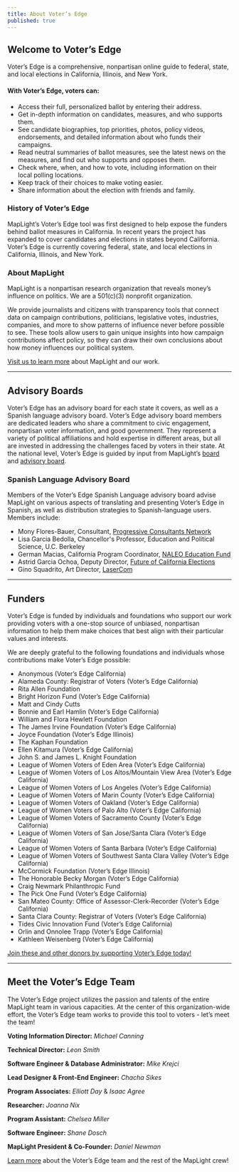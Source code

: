 ```yaml
---
title: About Voter’s Edge
published: true
---
```


## Welcome to Voter’s Edge

Voter’s Edge is a comprehensive, nonpartisan online guide to federal, state, and local elections in California, Illinois, and New York. 

#### With Voter’s Edge, voters can:

- Access their full, personalized ballot by entering their address.
- Get in-depth information on candidates, measures, and who supports them.
- See candidate biographies, top priorities, photos, policy videos, endorsements, and detailed information about who funds their campaigns.
- Read neutral summaries of ballot measures, see the latest news on the measures, and find out who supports and opposes them.
- Check where, when, and how to vote, including information on their local polling locations.
- Keep track of their choices to make voting easier.
- Share information about the election with friends and family.

### History of Voter’s Edge
MapLight’s Voter’s Edge tool was first designed to help expose the funders behind ballot measures in California. In recent years the project has expanded to cover candidates and elections in states beyond California. Voter’s Edge is currently covering federal, state, and local elections in California, Illinois, and New York.

### About MapLight

MapLight is a nonpartisan research organization that reveals money’s influence on politics. We are a 501(c)(3) nonprofit organization.

We provide journalists and citizens with transparency tools that connect data on campaign contributions, politicians, legislative votes, industries, companies, and more to show patterns of influence never before possible to see. These tools allow users to gain unique insights into how campaign contributions affect policy, so they can draw their own conclusions about how money influences our political system.

[Visit us to learn more](http://maplight.org/content/about-maplight) about MapLight and our work.

---

## Advisory Boards

Voter’s Edge has an advisory board for each state it covers, as well as a Spanish language advisory board. Voter’s Edge advisory board members are dedicated leaders who share a commitment to civic engagement, nonpartisan voter information, and good government. They represent a variety of political affiliations and hold expertise in different areas, but all are invested in addressing the challenges faced by voters in their state. At the national level, Voter’s Edge is guided by input from MapLight’s [board](http://maplight.org/board) and [advisory board](http://maplight.org/advisory_board).

### Spanish Language Advisory Board
Members of the Voter’s Edge Spanish Language advisory board advise MapLight on various aspects of translating and presenting Voter’s Edge in Spanish, as well as distribution strategies to Spanish-language users. Members include:

* Mony Flores-Bauer, Consultant, [Progressive Consultants Network](http://www.pcneb.org/floresbauer.html)
* Lisa Garcia Bedolla, Chancellor's Professor, Education and Political Science, U.C. Berkeley
* German Macias, California Program Coordinator, [NALEO Education Fund](http://www.naleo.org/)
* Astrid Garcia Ochoa, Deputy Director, [Future of California Elections](http://futureofcaelections.org/)
* Gino Squadrito, Art Director, [LaserCom](http://www.lasercomdesign.com/)

---

## Funders

Voter’s Edge is funded by individuals and foundations who support our work providing voters with a one-stop source of unbiased, nonpartisan information to help them make choices that best align with their particular values and interests.

We are deeply grateful to the following foundations and individuals whose contributions make Voter’s Edge possible:

- Anonymous (Voter’s Edge California)
- Alameda County: Registrar of Voters (Voter’s Edge California)
- Rita Allen Foundation 
- Bright Horizon Fund (Voter’s Edge California)
- Matt and Cindy Cutts 
- Bonnie and Earl Hamlin (Voter’s Edge California)
- William and Flora Hewlett Foundation 
- The James Irvine Foundation (Voter’s Edge California)
- Joyce Foundation (Voter’s Edge Illinois)
- The Kaphan Foundation 
- Ellen Kitamura (Voter’s Edge California)
- John S. and James L. Knight Foundation 
- League of Women Voters of Eden Area (Voter’s Edge California)
- League of Women Voters of Los Altos/Mountain View Area (Voter’s Edge California)
- League of Women Voters of Los Angeles (Voter’s Edge California)
- League of Women Voters of Marin County (Voter’s Edge California)
- League of Women Voters of Oakland (Voter’s Edge California)
- League of Women Voters of Palo Alto (Voter’s Edge California)
- League of Women Voters of Sacramento County (Voter’s Edge California)
- League of Women Voters of San Jose/Santa Clara (Voter’s Edge California)
- League of Women Voters of Santa Barbara (Voter’s Edge California)
- League of Women Voters of Southwest Santa Clara Valley (Voter’s Edge California)
- McCormick Foundation (Voter’s Edge Illinois)
- The Honorable Becky Morgan (Voter’s Edge California)
- Craig Newmark Philanthropic Fund
- The Pick One Fund (Voter’s Edge California)
- San Mateo County: Office of Assessor-Clerk-Recorder (Voter’s Edge California)
- Santa Clara County: Registrar of Voters (Voter’s Edge California)
- Tides Civic Innovation Fund (Voter’s Edge California)
- Orlin and Onnolee Trapp (Voter’s Edge California)
- Kathleen Weisenberg (Voter’s Edge California)

[Join these and other donors by supporting Voter’s Edge today!](https://donatenow.networkforgood.org/votersedge)

---

## Meet the Voter’s Edge Team

The Voter’s Edge project utilizes the passion and talents of the entire MapLight team in various capacities. At the center of this organization-wide effort, the Voter’s Edge team works to provide this tool to voters - let’s meet the team!

**Voting Information Director:** _Michael Canning_

**Technical Director:** _Leon Smith_

**Software Engineer & Database Administrator:** _Mike Krejci_

**Lead Designer & Front-End Engineer:** _Chacha Sikes_

**Program Associates:**  _Elliott Day_ & _Isaac Agree_

**Researcher:** _Joanna Nix_

**Program Assistant:** _Chelsea Miller_

**Software Engineer:** _Shane Dosch_

**MapLight President & Co-Founder:** _Daniel Newman_

[Learn more](http://maplight.org/content/staff) about the Voter’s Edge team and the rest of the MapLight crew!
